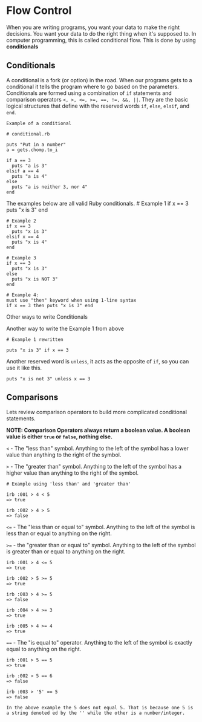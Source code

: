 # Flow Control

When you are writing programs, you want your data to make the right decisions. You want your data to do the right thing when it's supposed to. In computer programming, this is called conditional flow. This is done by using **conditionals**

## Conditionals

A conditional is a fork (or option) in the road. When our programs gets to a conditional it tells the program where to go based on the parameters. Conditionals are formed using a combination of `if` statements and comparison operators `<, >, <=, >=, ==, !=, &&, ||`. They are the basic logical structures that define with the reserved words `if`, `else`, `elsif`, and `end`.

    Example of a conditional

    # conditional.rb

    puts "Put in a number"
    a = gets.chomp.to_i

    if a == 3
      puts "a is 3"
    elsif a == 4
      puts "a is 4"
    else
      puts "a is neither 3, nor 4"
    end

The examples below are all valid Ruby conditionals.
    # Example 1
    if x == 3
      puts "x is 3"
    end

    # Example 2
    if x == 3
      puts "x is 3"
    elsif x == 4
      puts "x is 4"
    end

    # Example 3
    if x == 3
      puts "x is 3"
    else
      puts "x is NOT 3"
    end

    # Example 4:
    must use "then" keyword when using 1-line syntax
    if x == 3 then puts "x is 3" end

Other ways to write Conditionals

Another way to write the Example 1 from above

    # Example 1 rewritten

    puts "x is 3" if x == 3

Another reserved word is `unless`, it acts as the opposite of `if`, so you can use it like this.

    puts "x is not 3" unless x == 3

## Comparisons

Lets review comparison operators to build more complicated conditional statements.

**NOTE: Comparison Operators always return a boolean value. A boolean value is either `true` or `false`, nothing else.**

`<` - The "less than" symbol. Anything to the left of the symbol has a lower value than anything to the right of the symbol.

`>` - The "greater than" symbol. Anything to the left of the symbol has a higher value than anything to the right of the symbol.

    # Example using 'less than' and 'greater than'

    irb :001 > 4 < 5
    => true

    irb :002 > 4 > 5
    => false

`<=` - The "less than or equal to" symbol. Anything to the left of the symbol is less than or equal to anything on the right.

`>=` - the "greater than or equal to" symbol. Anything to the left of the symbol is greater than or equal to anything on the right.

    irb :001 > 4 <= 5
    => true

    irb :002 > 5 >= 5
    => true

    irb :003 > 4 >= 5
    => false

    irb :004 > 4 >= 3
    => true

    irb :005 > 4 >= 4
    => true

`==` - The "is equal to" operator. Anything to the left of the symbol is exactly equal to anything on the right.

    irb :001 > 5 == 5
    => true

    irb :002 > 5 == 6
    => false

    irb :003 > '5' == 5
    => false

    In the above example the 5 does not equal 5. That is because one 5 is a string denoted ed by the '' while the other is a number/integer.
